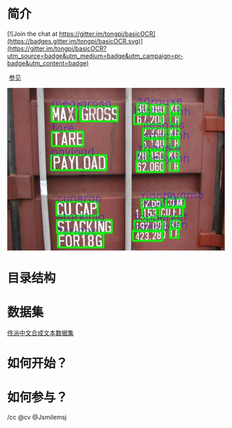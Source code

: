 # 简介

[![Join the chat at https://gitter.im/tongpi/basicOCR](https://badges.gitter.im/tongpi/basicOCR.svg)](https://gitter.im/tongpi/basicOCR?utm_source=badge&utm_medium=badge&utm_campaign=pr-badge&utm_content=badge)

  [参见]( https://tongpi.github.io/basicOCR/)
  
![](docs/images/1.jpg)
# 目录结构
# 数据集
  [佟派中文合成文本数据集](https://tongpi.github.io/synthtext100kCH/)
# 如何开始？
# 如何参与？

/cc @cv @Jsmilemsj
